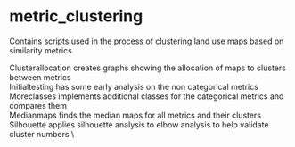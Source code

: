 # metric_clustering
Contains scripts used in the process of clustering land use maps based on similarity metrics

Clusterallocation creates graphs showing the allocation of maps to clusters between metrics \
Initialtesting has some early analysis on the non categorical metrics \
Moreclasses implements additional classes for the categorical metrics and compares them \
Medianmaps finds the median maps for all metrics and their clusters \
Silhouette applies silhouette analysis to elbow analysis to help validate cluster numbers \
